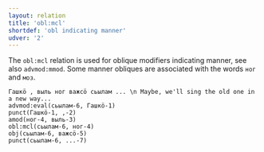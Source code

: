 ```yaml
---
layout: relation
title: 'obl:mcl'
shortdef: 'obl indicating manner'
udver: '2'
---
```


The `obl:mcl` relation is used for oblique modifiers indicating manner, see also `advmod:mmod`.
Some manner obliques are associated with the words `ног` and `моз`.

~~~ sdparse
Гашкӧ , выль ног важсӧ сьылам ... \n Maybe, we'll sing the old one in a new way...
advmod:eval(сьылам-6, Гашкӧ-1)
punct(Гашкӧ-1, ,-2)
amod(ног-4, выль-3)
obl:mcl(сьылам-6, ног-4)
obj(сьылам-6, важсӧ-5)
punct(сьылам-6, ...-7)

~~~

<!-- Interlanguage links updated Po 11. listopadu 2024, 20:11:19 CET -->
